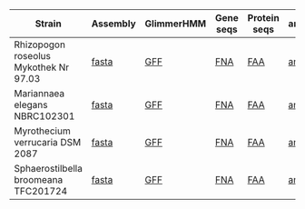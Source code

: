 
| Strain | Assembly | GlimmerHMM | Gene seqs | Protein seqs | antiSMASH | ENA record |
| ------ | -------- | ---------- | --------- | ------------ | --------- | ---------- |
| Rhizopogon roseolus Mykothek Nr 97.03 | [fasta](data/rroseolus/scaffolds.fasta) | [GFF](data/rroseolus/scaffolds.gff) | [FNA](data/rroseolus/scaffolds.fna) | [FAA](data/rroseolus/scaffolds.faa) | [antiSMASH](rroseolus/index.html) | [ERS10521323](https://www.ebi.ac.uk/ena/browser/view/ERS10521323) |
| Mariannaea elegans NBRC102301 | [fasta](data/melegans/scaffolds.fasta) | [GFF](data/melegans/scaffolds.gff) | [FNA](data/melegans/scaffolds.fna) | [FAA](data/melegans/scaffolds.faa) | [antiSMASH](melegans/index.html) | [ERS10521322](https://www.ebi.ac.uk/ena/browser/view/ERS10521322) |
| Myrothecium verrucaria DSM 2087 | [fasta](data/mverrucaria/scaffolds.fasta) | [GFF](data/mverrucaria/scaffolds.gff) | [FNA](data/mverrucaria/scaffolds.fna) | [FAA](data/mverrucaria/scaffolds.faa) | [antiSMASH](mverrucaria/index.html) | [ERS10521321](https://www.ebi.ac.uk/ena/browser/view/ERS10521321) |
| Sphaerostilbella broomeana TFC201724 | [fasta](data/sbroomeana/scaffolds.fasta) | [GFF](data/sbroomeana/scaffolds.gff) | [FNA](data/sbroomeana/scaffolds.fna) | [FAA](data/sbroomeana/scaffolds.faa) | [antiSMASH](sbroomeana/index.html) | [ERS10521324](https://www.ebi.ac.uk/ena/browser/view/ERS10521324) |


